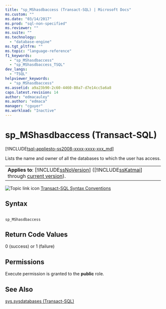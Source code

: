 ```yaml
---
title: "sp_MShasdbaccess (Transact-SQL) | Microsoft Docs"
ms.custom: ""
ms.date: "03/14/2017"
ms.prod: "sql-non-specified"
ms.reviewer: ""
ms.suite: ""
ms.technology: 
  - "database-engine"
ms.tgt_pltfrm: ""
ms.topic: "language-reference"
f1_keywords: 
  - "sp_MShasdbaccess"
  - "sp_MShasdbaccess_TSQL"
dev_langs: 
  - "TSQL"
helpviewer_keywords: 
  - "sp_MShasdbaccess"
ms.assetid: a9a23b90-2c60-4460-80a7-d7e14cc5a6a8
caps.latest.revision: 14
author: "edmacauley"
ms.author: "edmaca"
manager: "cguyer"
ms.workload: "Inactive"
---
```

# sp_MShasdbaccess (Transact-SQL)
[!INCLUDE[tsql-appliesto-ss2008-xxxx-xxxx-xxx_md](../../includes/tsql-appliesto-ss2008-xxxx-xxxx-xxx-md.md)]

  Lists the name and owner of all the databases to which the user has access.  
  
||  
|-|  
|**Applies to**: [!INCLUDE[ssNoVersion](../../includes/ssnoversion-md.md)] ([!INCLUDE[ssKatmai](../../includes/sskatmai-md.md)] through [current version](http://go.microsoft.com/fwlink/p/?LinkId=299658)).|  
  
 ![Topic link icon](../../database-engine/configure-windows/media/topic-link.gif "Topic link icon") [Transact-SQL Syntax Conventions](../../t-sql/language-elements/transact-sql-syntax-conventions-transact-sql.md)  
  
## Syntax  
  
```  
  
sp_MShasdbaccess      
```  
  
## Return Code Values  
 0 (success) or 1 (failure)  
  
## Permissions  
 Execute permission is granted to the **public** role.  
  
## See Also  
 [sys.sysdatabases &#40;Transact-SQL&#41;](../../relational-databases/system-compatibility-views/sys-sysdatabases-transact-sql.md)  
  
  
